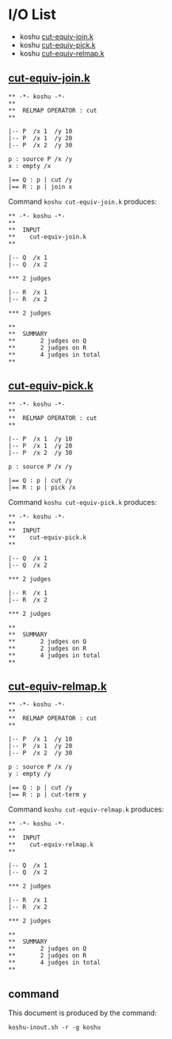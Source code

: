 # I/O List

- koshu [cut-equiv-join.k](#cut-equiv-joink)
- koshu [cut-equiv-pick.k](#cut-equiv-pickk)
- koshu [cut-equiv-relmap.k](#cut-equiv-relmapk)



## [cut-equiv-join.k](cut-equiv-join.k)

```
** -*- koshu -*-
**
**  RELMAP OPERATOR : cut
**

|-- P  /x 1  /y 10
|-- P  /x 1  /y 20
|-- P  /x 2  /y 30

p : source P /x /y
x : empty /x

|== Q : p | cut /y
|== R : p | join x
```

Command `koshu cut-equiv-join.k` produces:

```
** -*- koshu -*-
**
**  INPUT
**    cut-equiv-join.k
**

|-- Q  /x 1
|-- Q  /x 2

*** 2 judges

|-- R  /x 1
|-- R  /x 2

*** 2 judges

**
**  SUMMARY
**       2 judges on Q
**       2 judges on R
**       4 judges in total
**
```



## [cut-equiv-pick.k](cut-equiv-pick.k)

```
** -*- koshu -*-
**
**  RELMAP OPERATOR : cut
**

|-- P  /x 1  /y 10
|-- P  /x 1  /y 20
|-- P  /x 2  /y 30

p : source P /x /y

|== Q : p | cut /y
|== R : p | pick /x
```

Command `koshu cut-equiv-pick.k` produces:

```
** -*- koshu -*-
**
**  INPUT
**    cut-equiv-pick.k
**

|-- Q  /x 1
|-- Q  /x 2

*** 2 judges

|-- R  /x 1
|-- R  /x 2

*** 2 judges

**
**  SUMMARY
**       2 judges on Q
**       2 judges on R
**       4 judges in total
**
```



## [cut-equiv-relmap.k](cut-equiv-relmap.k)

```
** -*- koshu -*-
**
**  RELMAP OPERATOR : cut
**

|-- P  /x 1  /y 10
|-- P  /x 1  /y 20
|-- P  /x 2  /y 30

p : source P /x /y
y : empty /y

|== Q : p | cut /y
|== R : p | cut-term y
```

Command `koshu cut-equiv-relmap.k` produces:

```
** -*- koshu -*-
**
**  INPUT
**    cut-equiv-relmap.k
**

|-- Q  /x 1
|-- Q  /x 2

*** 2 judges

|-- R  /x 1
|-- R  /x 2

*** 2 judges

**
**  SUMMARY
**       2 judges on Q
**       2 judges on R
**       4 judges in total
**
```



## command

This document is produced by the command:

```
koshu-inout.sh -r -g koshu
```
